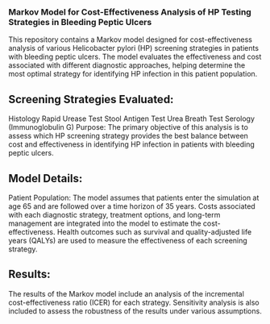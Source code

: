 ### Markov Model for Cost-Effectiveness Analysis of HP Testing Strategies in Bleeding Peptic Ulcers
This repository contains a Markov model designed for cost-effectiveness analysis of various Helicobacter pylori (HP) screening strategies in patients with bleeding peptic ulcers. The model evaluates the effectiveness and cost associated with different diagnostic approaches, helping determine the most optimal strategy for identifying HP infection in this patient population.

## Screening Strategies Evaluated:
Histology
Rapid Urease Test
Stool Antigen Test
Urea Breath Test
Serology (Immunoglobulin G)
Purpose:
The primary objective of this analysis is to assess which HP screening strategy provides the best balance between cost and effectiveness in identifying HP infection in patients with bleeding peptic ulcers.

## Model Details:
Patient Population: The model assumes that patients enter the simulation at age 65 and are followed over a time horizon of 35 years.
Costs associated with each diagnostic strategy, treatment options, and long-term management are integrated into the model to estimate the cost-effectiveness.
Health outcomes such as survival and quality-adjusted life years (QALYs) are used to measure the effectiveness of each screening strategy.

## Results:
The results of the Markov model include an analysis of the incremental cost-effectiveness ratio (ICER) for each strategy.
Sensitivity analysis is also included to assess the robustness of the results under various assumptions.
